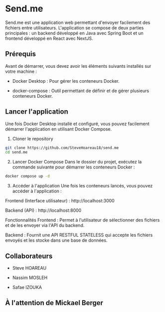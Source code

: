 # Send.me
<p>Send.me est une application web permettant d'envoyer facilement des fichiers entre utilisateurs. L'application se compose de deux parties principales : un backend développé en Java avec Spring Boot et un frontend développé en React avec NextJS.</p>

## Prérequis
Avant de démarrer, vous devez avoir les éléments suivants installés sur votre machine :

- Docker Desktop : Pour gérer les conteneurs Docker.

- docker-compose : Outil permettant de définir et de gérer plusieurs conteneurs Docker.

## Lancer l'application
Une fois Docker Desktop installé et configuré, vous pouvez facilement démarrer l'application en utilisant Docker Compose.

1. Cloner le repository
```bash
git clone https://github.com/SteveHoareau18/send.me
cd send.me
```

2. Lancer Docker Compose
Dans le dossier du projet, exécutez la commande suivante pour démarrer les conteneurs Docker :

```bash
docker compose up -d
```

3. Accéder à l'application
Une fois les conteneurs lancés, vous pouvez accéder à l'application :

Frontend (Interface utilisateur) : http://localhost:3000

Backend (API) : http://localhost:8000

Fonctionnalités
Frontend : Permet à l'utilisateur de sélectionner des fichiers et de les envoyer via l'API du backend.

Backend : Fournit une API RESTFUL STATELESS qui accepte les fichiers envoyés et les stocke dans une base de données.

## Collaborateurs
- Steve HOAREAU

- Nassim MOSLEH

- Safae IZOUKA

## À l'attention de Mickael Berger
